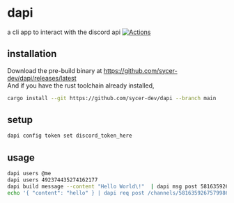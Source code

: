 # dapi  
a cli app to interact with the discord api
[![Actions](https://img.shields.io/github/workflow/status/sycer-dev/dapi/dapi?style=flat)](https://github.com/sycer-dev/dapi/actions)
<!-- [![Crate](https://img.shields.io/crates/v/dapi.svg?style=flat)](https://crates.io/crates/dapi)
[![Downloads](https://img.shields.io/crates/d/dapi.svg?style=flat)](https://crates.io/crates/dapi) -->

## installation
Download the pre-build binary at https://github.com/sycer-dev/dapi/releases/latest  
And if you have the rust toolchain already installed,
```sh
cargo install --git https://github.com/sycer-dev/dapi --branch main
```    

## setup
```sh
dapi config token set discord_token_here
```

## usage
```sh
dapi users @me
dapi users 492374435274162177
dapi build message --content "Hello World\!"  | dapi msg post 581635926757998613
echo '{ "content": "hello" } | dapi req post /channels/581635926757998613/messages
```
